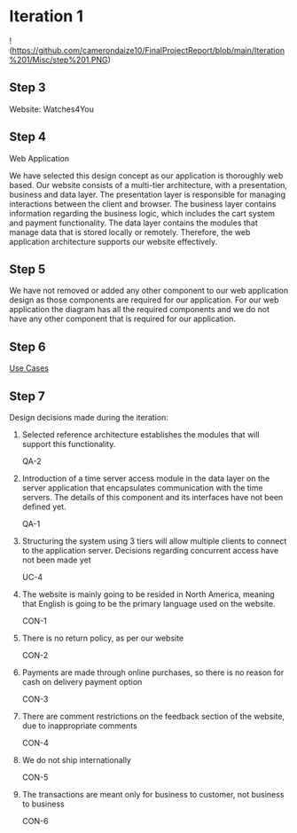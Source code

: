 # Iteration 1

!(https://github.com/camerondaize10/FinalProjectReport/blob/main/Iteration%201/Misc/step%201.PNG)

## Step 3

Website: Watches4You

## Step 4

Web Application

We have selected this design concept as our application is thoroughly web based. Our website consists of a multi-tier architecture, with a presentation, business and data layer. The presentation layer is responsible for managing interactions between the client and browser. The business layer contains information regarding the business logic, which includes the cart system and payment functionality. The data layer contains the modules that manage data that is stored locally or remotely. Therefore, the web application architecture supports our website effectively. 

## Step 5

We have not removed or added any other component to our web application design as those components are required for our application. For our web application the diagram has all the required components and we do not have any other component that is required for our application.

## Step 6

[Use Cases](https://github.com/camerondaize10/FinalProjectReport/blob/main/Requirements/use%20case%20diagram.png)

## Step 7

Design decisions made during the iteration: 

1. Selected reference architecture establishes the modules that will support this functionality. 

	QA-2 

2. Introduction of a time server access module in the data layer on the server application that encapsulates communication with the time servers. The details of this component and its interfaces have not been defined yet.

	QA-1

3. Structuring the system using 3 tiers will allow multiple clients to connect to the application server. Decisions regarding concurrent access have not been made yet

	UC-4

4. The website is mainly going to be resided in North America, meaning that English is going to be the primary language used on the website. 

	CON-1 

5. There is no return policy, as per our website 

	CON-2

6. Payments are made through online purchases, so there is no reason for cash on delivery payment option 

	CON-3

7. There are comment restrictions on the feedback section of the website, due to inappropriate comments 

	CON-4

8. We do not ship internationally

	CON-5

9. The transactions are meant only for business to customer, not business to business 

	CON-6

